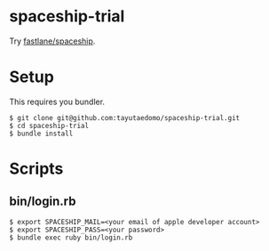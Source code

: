 # spaceship-trial
Try [fastlane/spaceship](https://github.com/fastlane/fastlane/tree/master/spaceship).


# Setup
This requires you bundler.

```
$ git clone git@github.com:tayutaedomo/spaceship-trial.git
$ cd spaceship-trial
$ bundle install
```


# Scripts
## bin/login.rb
```
$ export SPACESHIP_MAIL=<your email of apple developer account>
$ export SPACESHIP_PASS=<your password>
$ bundle exec ruby bin/login.rb
```

